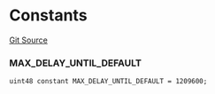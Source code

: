 # Constants
[Git Source](https://github.com/larrythecucumber321/protocol/blob/3222eb21fbb20ddd3d3fa2233072dfa96ea3e340/contracts/plugins/assets/FiatCollateral.sol)

### MAX_DELAY_UNTIL_DEFAULT

```solidity
uint48 constant MAX_DELAY_UNTIL_DEFAULT = 1209600;
```

